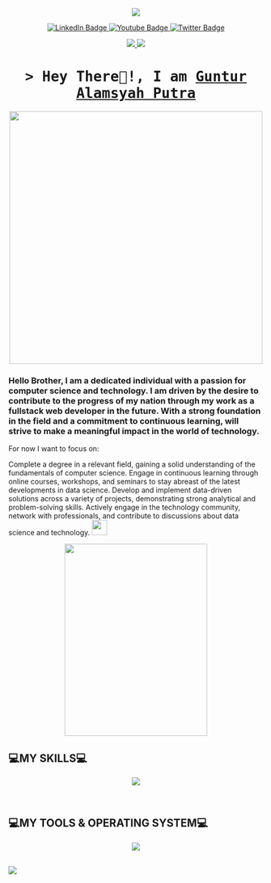 <p align="center">
  <a href="https://github.com/Cramouchegit"><img src="https://img.shields.io/github/followers/Cramouchegit?label=followers&style=social"/></a>
</p>

<div id="badges" align="center">
  <a href="https://www.linkedin.com/in/guntur-alamsyah-putra-544a4928a?utm_source=share&utm_campaign=share_via&utm_content=profile&utm_medium=android_app">
    <img src="https://img.shields.io/badge/LinkedIn-blue?style=for-the-badge&logo=linkedin&logoColor=white" alt="LinkedIn Badge"/>
  </a>
  <a href="your-youtube-URL">
    <img src="https://img.shields.io/badge/YouTube-red?style=for-the-badge&logo=youtube&logoColor=white" alt="Youtube Badge"/>
  </a>
  <a href="your-twitter-URL">
    <img src="https://img.shields.io/badge/Twitter-blue?style=for-the-badge&logo=twitter&logoColor=white" alt="Twitter Badge"/>
  </a>
</div>

<p align="center">
   <a href="https://www.instagram.com/wanderrerss?igsh=MWl4N2VyNnNvaXd1Yw==">
    <img src="https://img.shields.io/badge/Wanderrers_-0078D4?style=for-the-badge&logo=Instagram&logoColor=00AEFF&labelColor=black&color=black">
  </a>
  <a href="https://www.linkedin.com/in/guntur-alamsyah-putra-544a4928a?u">
  </a>
  <a href="guntur.alamsyahptr@gmail.com">
    <img src="https://img.shields.io/badge/guntur.alamsyahptr@gmail.com-0078D4?style=for-the-badge&logo=Microsoft-Outlook&logoColor=00AEFF&labelColor=black&color=black">
  </a>
</p>

<!-- Intro  -->
<h1 align="center">
        <samp>&gt; Hey There🙌!, I am
                <b><a target="_blank" href="https://alsiam.com">Guntur Alamsyah Putra</a></b>
        </samp>
</h1>
<div id="header" align="center">
  <img src="https://cdn.dribbble.com/users/730703/screenshots/6581243/avento.gif" width="500" />
</div>

  ### Hello Brother, I am a dedicated individual with a passion for computer science and technology. I am driven by the desire to contribute to the progress of my nation through my work as a fullstack web developer in the future. With a strong foundation in the field and a commitment to continuous learning, will strive to make a meaningful impact in the world of technology.

For now I want to focus on:

Complete a degree in a relevant field, gaining a solid understanding of the fundamentals of computer science.
Engage in continuous learning through online courses, workshops, and seminars to stay abreast of the latest developments in data science.
Develop and implement data-driven solutions across a variety of projects, demonstrating strong analytical and problem-solving skills.
Actively engage in the technology community, network with professionals, and contribute to discussions about data science and technology.
  <img src="https://media.giphy.com/media/hvRJCLFzcasrR4ia7z/giphy.gif" width="30px"/>
<div id="header" align="center">
  <img src="https://media0.giphy.com/media/v1.Y2lkPTc5MGI3NjExdjNrNHAydTMyd3B1aDNscmwxZ3ptdjV2cjBzandjc3RubjFieG95eSZlcD12MV9pbnRlcm5hbF9naWZfYnlfaWQmY3Q9cw/lP8xu5t2DLGG045H8F/giphy.webp" width="282" height="380" style="" frameBorder="0"/>
</div>


## 💻MY SKILLS💻

<p align="center">
  <a href="https://skillicons.dev">
    <img src="https://skillicons.dev/icons?i=html,css,js,jquery,bootstrap,tailwind,react,vite,nextjs,nodejs,express,php,mysql,laravel" />
  </a>
</p>

<br/>

## 💻MY TOOLS & OPERATING SYSTEM💻

<p align="center">
  <a href="https://skillicons.dev">
    <img src="https://skillicons.dev/icons?i=powershell,git,github,vscode,figma,postman,npm,vercel,linux,ubuntu,windows" />
  </a>
</p>



<br/>

<img src="https://user-images.githubusercontent.com/73097560/115834477-dbab4500-a447-11eb-908a-139a6edaec5c.gif">
